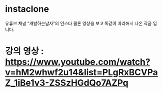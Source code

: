 # instaclone
유튜브 채널 "개발하는남자"의 인스타 클론 영상을 보고 똑같이 따라해서 나온 작품 입니다.
# 강의 영상 : https://www.youtube.com/watch?v=hM2whwf2u14&list=PLgRxBCVPaZ_1iBe1v3-ZSSzHGdQo7AZPq
